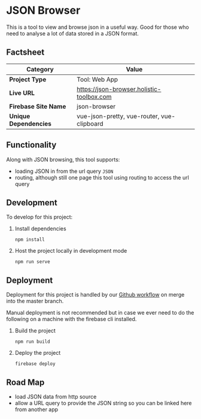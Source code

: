 # JSON Browser
This is a tool to view and browse json in a useful way. Good for those who need to analyse a lot of data stored in a JSON format.

## Factsheet
| **Category**            | **Value**                                  |
|-------------------------|--------------------------------------------|
| **Project Type**        | Tool: Web App                              |
| **Live URL**            | https://json-browser.holistic-toolbox.com  |
| **Firebase Site Name**  | json-browser                               |
| **Unique Dependencies** | vue-json-pretty, vue-router, vue-clipboard |

## Functionality
Along with JSON browsing, this tool supports:
- loading JSON in from the url query `JSON`
- routing, although still one page this tool using routing to access the url query

## Development
To develop for this project:
1. Install dependencies
	```
	npm install
	```
2. Host the project locally in development mode
	```
	npm run serve
	```

## Deployment
Deployment for this project is handled by our [Github workflow](/.github/workflows/deploy-on-push-to-master) on merge into the master branch.

Manual deployment is not recommended but in case we ever need to do the following on a machine with the firebase cli installed.

1. Build the project
	```
	npm run build
	```
2. Deploy the project
	```
	firebase deploy
	```

## Road Map
- load JSON data from http source
- allow a URL query to provide the JSON string so you can be linked here from another app